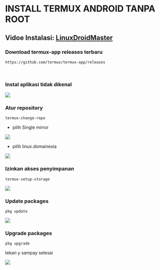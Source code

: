 # INSTALL TERMUX ANDROID TANPA ROOT
## Vidoe Instalasi: [LinuxDroidMaster](https://www.youtube.com/@LinuxDroidMaster/videos)
### Download termux-app releases terbaru
```
https://github.com/termux/termux-app/releases
```
<br>

### Instal aplikasi tidak dikenal
<img src="/documentation/images/img.jpg"/>
<br>

### Atur repository
```
termux-change-repo
```

* pilih Single mirror <ok>
<img src="/documentation/images/img.jpg"/>

* pilih linux.domainesia
<img src="/documentation/images/img.jpg"/>
<br>

### Izinkan akses penyimpanan
```
termux-setup-storage
```
<img src="/documentation/images/img.jpg"/>
<br>

### Update packages
```
pkg update
```
<img src="/documentation/images/img.jpg"/>
<br>

### Upgrade packages
```
pkg upgrade
```
tekan y sampay selesai

<img src="/documentation/images/img.jpg"/>
